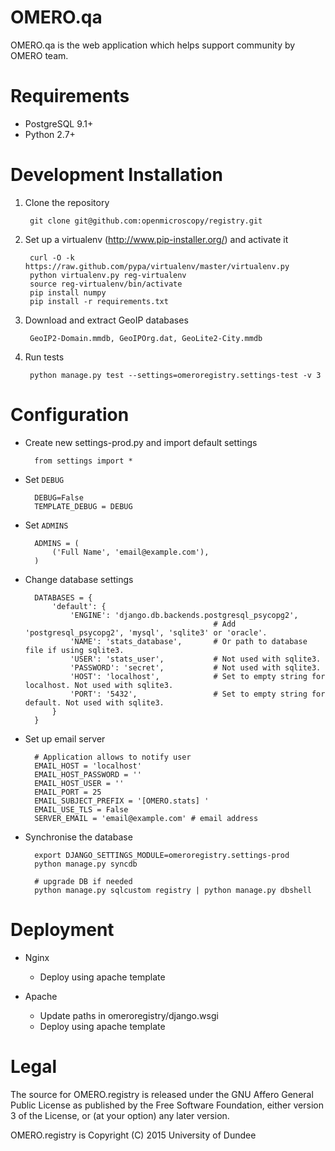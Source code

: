 OMERO.qa
========

OMERO.qa is the web application which helps support community by OMERO team.

Requirements
============

* PostgreSQL 9.1+
* Python 2.7+

Development Installation
========================

1. Clone the repository

        git clone git@github.com:openmicroscopy/registry.git

2. Set up a virtualenv (http://www.pip-installer.org/) and activate it

        curl -O -k https://raw.github.com/pypa/virtualenv/master/virtualenv.py
        python virtualenv.py reg-virtualenv
        source reg-virtualenv/bin/activate
        pip install numpy
        pip install -r requirements.txt

3. Download and extract GeoIP databases

        GeoIP2-Domain.mmdb, GeoIPOrg.dat, GeoLite2-City.mmdb

4. Run tests

        python manage.py test --settings=omeroregistry.settings-test -v 3

Configuration
=============

* Create new settings-prod.py and import default settings

        from settings import *

* Set `DEBUG`

        DEBUG=False
        TEMPLATE_DEBUG = DEBUG

* Set `ADMINS`

        ADMINS = (
            ('Full Name', 'email@example.com'),
        )

* Change database settings

        DATABASES = {
            'default': {
                'ENGINE': 'django.db.backends.postgresql_psycopg2',
                                                # Add 'postgresql_psycopg2', 'mysql', 'sqlite3' or 'oracle'.
                'NAME': 'stats_database',       # Or path to database file if using sqlite3.
                'USER': 'stats_user',           # Not used with sqlite3.
                'PASSWORD': 'secret',           # Not used with sqlite3.
                'HOST': 'localhost',            # Set to empty string for localhost. Not used with sqlite3.
                'PORT': '5432',                 # Set to empty string for default. Not used with sqlite3.
            }
        }

* Set up email server
    
        # Application allows to notify user
        EMAIL_HOST = 'localhost'
        EMAIL_HOST_PASSWORD = ''
        EMAIL_HOST_USER = ''
        EMAIL_PORT = 25
        EMAIL_SUBJECT_PREFIX = '[OMERO.stats] '
        EMAIL_USE_TLS = False
        SERVER_EMAIL = 'email@example.com' # email address

* Synchronise the database

        export DJANGO_SETTINGS_MODULE=omeroregistry.settings-prod
        python manage.py syncdb

        # upgrade DB if needed
        python manage.py sqlcustom registry | python manage.py dbshell


Deployment
==========

* Nginx

    * Deploy using apache template

* Apache

    * Update paths in omeroregistry/django.wsgi
    * Deploy using apache template

Legal
=====

The source for OMERO.registry is released under the GNU Affero General Public License as published by the Free Software Foundation, either version 3 of the License, or (at your option) any later version.

OMERO.registry is Copyright (C) 2015 University of Dundee
